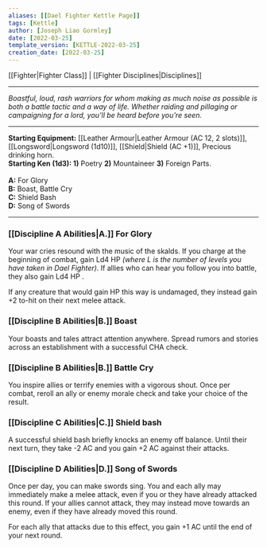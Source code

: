 ```yaml
---
aliases: [[Dael Fighter Kettle Page]]
tags: [Kettle]
author: [Joseph Liao Gormley]
date: [2022-03-25]
template_version: [KETTLE-2022-03-25]
creation_date: [2022-03-25]
---
```

[[Fighter|Fighter Class]] | [[Fighter Disciplines|Disciplines]]
___
*Boastful, loud, rash warriors for whom making as much noise as possible is both a battle tactic and a way of life. Whether raiding and pillaging or campaigning for a lord, you’ll be heard before you’re seen.*
___
**Starting Equipment:** [[Leather Armour|Leather Armour (AC 12, 2 slots)]], [[Longsword|Longsword (1d10)]], [[Shield|Shield (AC +1)]], Precious drinking horn.<br>**Starting Ken (1d3): 1)** Poetry **2)** Mountaineer **3)** Foreign Parts.<br><br>**A:** For Glory<br>**B:** Boast, Battle Cry<br>**C:** Shield Bash<br>**D:** Song of Swords
___
### [[Discipline A Abilities|A.]] For Glory
Your war cries resound with the music of the skalds. If you charge at the beginning of combat, gain Ld4 HP *(where L is the number of levels you have taken in Dael Fighter)*. If allies who can hear you follow you into battle, they also gain Ld4 HP .

If any creature that would gain HP this way is undamaged, they instead gain +2 to-hit on their next melee attack.

### [[Discipline B Abilities|B.]] Boast
Your boasts and tales attract attention anywhere. Spread rumors and stories across an establishment with a successful CHA check.

### [[Discipline B Abilities|B.]] Battle Cry
You inspire allies or terrify enemies with a vigorous shout. Once per combat, reroll an ally or enemy morale check and take your choice of the result.

### [[Discipline C Abilities|C.]] Shield bash
A successful shield bash briefly knocks an enemy off balance. Until their next turn, they take -2 AC and you gain +2 AC against their attacks.

### [[Discipline D Abilities|D.]] Song of Swords
Once per day, you can make swords sing. You and each ally may immediately make a melee attack, even if you or they have already attacked this round. If your allies cannot attack, they may instead move towards an enemy, even if they have already moved this round. 

For each ally that attacks due to this effect, you gain +1 AC until the end of your next round. 